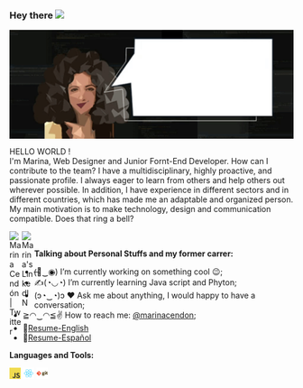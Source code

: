 ### Hey there <img src="https://media.giphy.com/media/hvRJCLFzcasrR4ia7z/giphy.gif" width="25px">
<img align="center" alt="GIF" src="https://github.com/marinacendon/marinacendon/blob/main/assets/Animated%20GIF-downsized.gif?raw=true" width="1922"/>

HELLO WORLD ! </br>
I'm Marina, Web Designer and Junior Fornt-End Developer.
How can I contribute to the team? I have a multidisciplinary, highly proactive,   and passionate profile. I always eager to learn from others and help others out wherever possible. In addition, I have experience in different sectors and in different countries, which has made me an adaptable and organized person. My main motivation is to make technology, design and communication compatible. Does that ring a bell?

<a href="https://twitter.com/MarinaCendon">
  <img align="left" alt="Marina Cendón | Twitter" width="22px" src="https://raw.githubusercontent.com/peterthehan/peterthehan/master/assets/twitter.svg" />
</a>
<a href="https://www.linkedin.com/in/marinacendon/">
  <img align="left" alt="Marina's LinkedIN" width="22px" src="https://raw.githubusercontent.com/peterthehan/peterthehan/master/assets/linkedin.svg" />
</a>

<br />
  
**Talking about Personal Stuffs and my former carrer:**

-  (̶◉͛‿◉̶) I’m currently working on something cool :wink:;
- ✍(◔◡◔) I’m currently learning Java script and Phyton; 
- (ɔ◔‿◔)ɔ ♥ Ask me about anything, I would happy to have a conversation;
- ≧◠‿◠≦✌ How to reach me: [@marinacendon](https://twitter.com/MarinaCendon);
- 📝[Resume-English](https://github.com/marinacendon/marinacendon/blob/main/assets/Marina%20Cend%C3%B3n%20Torres%20CV%20-en.pdf)
- 📝[Resume-Español](https://github.com/marinacendon/marinacendon/blob/main/assets/Marina%20Cend%C3%B3n%20Torres%20CV-mkt.pdf)

**Languages and Tools:**  

<code><img height="20" src="https://raw.githubusercontent.com/github/explore/80688e429a7d4ef2fca1e82350fe8e3517d3494d/topics/javascript/javascript.png"></code>
<code><img height="20" src="https://raw.githubusercontent.com/github/explore/80688e429a7d4ef2fca1e82350fe8e3517d3494d/topics/react/react.png"></code>
<code><img height="20" src="https://raw.githubusercontent.com/github/explore/80688e429a7d4ef2fca1e82350fe8e3517d3494d/topics/git/git.png"></code>




<!--
**marinacendon/marinacendon** is a ✨ _special_ ✨ repository because its `README.md` (this file) appears on your GitHub profile.

Here are some ideas to get you started:

- 🔭 I’m currently working on ...
- 🌱 I’m currently learning ...
- 👯 I’m looking to collaborate on ...
- 🤔 I’m looking for help with ...
- 💬 Ask me about ...
- 📫 How to reach me: ...
- 😄 Pronouns: ...
- ⚡ Fun fact: ...
📊 
🥺👉👈

🚧 **My Todoist Stats:**
🏆  6,405 Karma Points           
🌸  Completed 7 tasks today           
✅  Completed 484 tasks so far           
⏳  Longest streak is 10 days



📈 My GitHub Stats


👨🏽‍💻
🌱
💬 
-->
